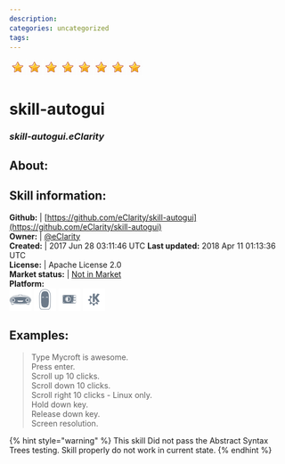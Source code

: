 ```yaml
--- 
description: 
categories: uncategorized   
tags:   
---
```


![](../.gitbook/assets/star.png)![](../.gitbook/assets/star.png)![](../.gitbook/assets/star.png)![](../.gitbook/assets/star.png)![](../.gitbook/assets/star.png)![](../.gitbook/assets/star.png)![](../.gitbook/assets/star.png)![](../.gitbook/assets/star.png)  
# skill-autogui  
### _skill-autogui.eClarity_  
## About:  


## Skill information:  
**Github:** | [https://github.com/eClarity/skill-autogui](https://github.com/eClarity/skill-autogui)  
**Owner:** | [@eClarity](https://github.com/eClarity)  
**Created:** | 2017 Jun 28 03:11:46 UTC  **Last updated:** 2018 Apr 11 01:13:36 UTC  
**License:** | Apache License 2.0  
**Market status:** | [Not in Market](https://market.mycroft.ai/skill/)  
**Platform:**  
 ![](../.gitbook/assets/mark-1-icon.png)  ![](../.gitbook/assets/mark-2-icon.png)  ![](../.gitbook/assets/picroft-icon.png)  ![](../.gitbook/assets/kde.png)   
## Examples:  
> Type Mycroft is awesome.  
> Press enter.  
> Scroll up 10 clicks.  
> Scroll down 10 clicks.  
> Scroll right 10 clicks - Linux only.  
> Hold down key.  
> Release down key.  
> Screen resolution.  
  
{% hint style="warning" %}
This skill Did not pass the Abstract Syntax Trees testing. Skill properly do not work in current state.
{% endhint %}
